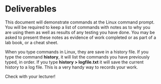 # Deliverables

This document will demonstrate commands at the Linux command prompt. You will be required to keep a list of commands with notes as to why you are using them as well as results of any testing you have done. You may be asked to present these notes as evidence of work completed or as part of a lab book, or a cheat sheet.

When you type commands in Linux, they are save in a history file. If you type the command **history**, it will list the commands you have previously typed, in order. If you type **history > logfile.txt** it will save the current history to a log file. This is a very handy way to records your work.

Check with your lecturer!
